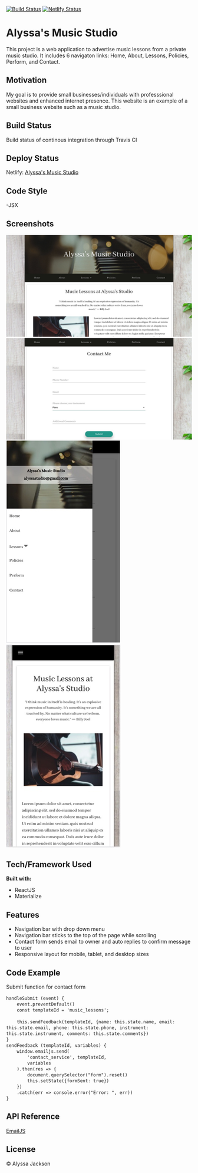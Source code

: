 [![Build Status](https://travis-ci.org/alyssariah/musictemplate.png?branch=master)](https://travis-ci.com/github/alyssariah/musictemplate)
[![Netlify Status](https://api.netlify.com/api/v1/badges/c7c144a3-9bd3-4bc2-8869-1c8542363bd6/deploy-status)](https://app.netlify.com/sites/alyssas-musicstudio/deploys)


# Alyssa's Music Studio 

This project is a web application to advertise music lessons from a private music studio. It includes 6 navigaton links: Home, About, Lessons, Policies, Perform, and Contact. 

## Motivation

My goal is to provide small businesses/individuals with professsional websites and enhanced internet presence. This website is an example of a small business website such as a music studio. 

## Build Status

Build status of continous integration through Travis CI


## Deploy Status

Netlify: [Alyssa's Music Studio](https://alyssas-musicstudio.netlify.app/)


## Code Style

-JSX

## Screenshots

![Home Page](screenshots/home.jpeg)
![Contact Page](screenshots/contact.jpeg)
![Mobile Navigation Version](screenshots/mobileNav.jpeg)
![Mobile Home View](screenshots/mobileHome.jpeg)

## Tech/Framework Used

__Built with:__
* ReactJS
* Materialize 

## Features

* Navigation bar with drop down menu 
* Navigation bar sticks to the top of the page while scrolling
* Contact form sends email to owner and auto replies to confirm message to user
* Responsive layout for mobile, tablet, and desktop sizes


## Code Example

Submit function for contact form

```
handleSubmit (event) {
    event.preventDefault()
    const templateId = 'music_lessons';

    this.sendFeedback(templateId, {name: this.state.name, email: this.state.email, phone: this.state.phone, instrument: this.state.instrument, comments: this.state.comments})
}
sendFeedback (templateId, variables) {
    window.emailjs.send(
        'contact_service', templateId,
        variables
    ).then(res => {
        document.querySelector("form").reset()
        this.setState({formSent: true})
    })
    .catch(err => console.error("Error: ", err))
}
```

## API Reference

[EmailJS](https://www.emailjs.com/docs/) 

## License

&copy; Alyssa Jackson
